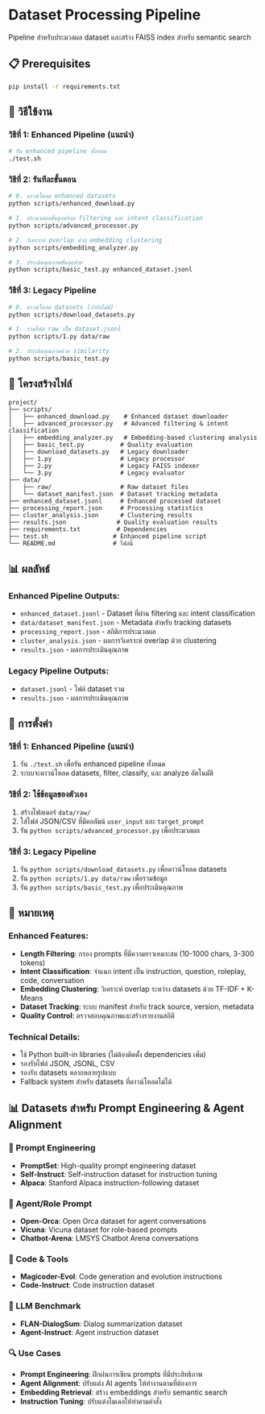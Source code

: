 # Dataset Processing Pipeline

Pipeline สำหรับประมวลผล dataset และสร้าง FAISS index สำหรับ semantic search

## 📋 Prerequisites

```bash
pip install -r requirements.txt
```

## 🚀 วิธีใช้งาน

### วิธีที่ 1: Enhanced Pipeline (แนะนำ)

```bash
# รัน enhanced pipeline ทั้งหมด
./test.sh
```

### วิธีที่ 2: รันทีละขั้นตอน

```bash
# 0. ดาวน์โหลด enhanced datasets
python scripts/enhanced_download.py

# 1. ประมวลผลขั้นสูงพร้อม filtering และ intent classification
python scripts/advanced_processor.py

# 2. วิเคราะห์ overlap ด้วย embedding clustering
python scripts/embedding_analyzer.py

# 3. ประเมินคุณภาพขั้นสุดท้าย
python scripts/basic_test.py enhanced_dataset.jsonl
```

### วิธีที่ 3: Legacy Pipeline

```bash
# 0. ดาวน์โหลด datasets (ถ้ายังไม่มี)
python scripts/download_datasets.py

# 1. รวมไฟล์ raw เป็น dataset.jsonl
python scripts/1.py data/raw

# 2. ประเมินคุณภาพด้วย similarity
python scripts/basic_test.py
```

## 📁 โครงสร้างไฟล์

```
project/
├── scripts/
│   ├── enhanced_download.py    # Enhanced dataset downloader
│   ├── advanced_processor.py   # Advanced filtering & intent classification
│   ├── embedding_analyzer.py   # Embedding-based clustering analysis
│   ├── basic_test.py          # Quality evaluation
│   ├── download_datasets.py   # Legacy downloader
│   ├── 1.py                   # Legacy processor
│   ├── 2.py                   # Legacy FAISS indexer
│   └── 3.py                   # Legacy evaluator
├── data/
│   ├── raw/                   # Raw dataset files
│   └── dataset_manifest.json  # Dataset tracking metadata
├── enhanced_dataset.jsonl     # Enhanced processed dataset
├── processing_report.json     # Processing statistics
├── cluster_analysis.json      # Clustering results
├── results.json              # Quality evaluation results
├── requirements.txt          # Dependencies
├── test.sh                  # Enhanced pipeline script
└── README.md                # ไฟล์นี้
```

## 📊 ผลลัพธ์

### Enhanced Pipeline Outputs:
- `enhanced_dataset.jsonl` - Dataset ที่ผ่าน filtering และ intent classification
- `data/dataset_manifest.json` - Metadata สำหรับ tracking datasets
- `processing_report.json` - สถิติการประมวลผล
- `cluster_analysis.json` - ผลการวิเคราะห์ overlap ด้วย clustering
- `results.json` - ผลการประเมินคุณภาพ

### Legacy Pipeline Outputs:
- `dataset.jsonl` - ไฟล์ dataset รวม
- `results.json` - ผลการประเมินคุณภาพ

## 🔧 การตั้งค่า

### วิธีที่ 1: Enhanced Pipeline (แนะนำ)
1. รัน `./test.sh` เพื่อรัน enhanced pipeline ทั้งหมด
2. ระบบจะดาวน์โหลด datasets, filter, classify, และ analyze อัตโนมัติ

### วิธีที่ 2: ใช้ข้อมูลของตัวเอง
1. สร้างโฟลเดอร์ `data/raw/`
2. ใส่ไฟล์ JSON/CSV ที่มีคอลัมน์ `user_input` และ `target_prompt`
3. รัน `python scripts/advanced_processor.py` เพื่อประมวลผล

### วิธีที่ 3: Legacy Pipeline
1. รัน `python scripts/download_datasets.py` เพื่อดาวน์โหลด datasets
2. รัน `python scripts/1.py data/raw` เพื่อรวมข้อมูล
3. รัน `python scripts/basic_test.py` เพื่อประเมินคุณภาพ

## 📝 หมายเหตุ

### Enhanced Features:
- **Length Filtering**: กรอง prompts ที่มีความยาวเหมาะสม (10-1000 chars, 3-300 tokens)
- **Intent Classification**: จำแนก intent เป็น instruction, question, roleplay, code, conversation
- **Embedding Clustering**: วิเคราะห์ overlap ระหว่าง datasets ด้วย TF-IDF + K-Means
- **Dataset Tracking**: ระบบ manifest สำหรับ track source, version, metadata
- **Quality Control**: ตรวจสอบคุณภาพและสร้างรายงานสถิติ

### Technical Details:
- ใช้ Python built-in libraries (ไม่ต้องติดตั้ง dependencies เพิ่ม)
- รองรับไฟล์ JSON, JSONL, CSV
- รองรับ datasets หลากหลายรูปแบบ
- Fallback system สำหรับ datasets ที่ดาวน์โหลดไม่ได้

## 📊 Datasets สำหรับ Prompt Engineering & Agent Alignment

### 🧠 Prompt Engineering
- **PromptSet**: High-quality prompt engineering dataset
- **Self-Instruct**: Self-instruction dataset for instruction tuning
- **Alpaca**: Stanford Alpaca instruction-following dataset

### 🤖 Agent/Role Prompt
- **Open-Orca**: Open Orca dataset for agent conversations
- **Vicuna**: Vicuna dataset for role-based prompts
- **Chatbot-Arena**: LMSYS Chatbot Arena conversations

### 🧰 Code & Tools
- **Magicoder-Evol**: Code generation and evolution instructions
- **Code-Instruct**: Code instruction dataset

### 🧪 LLM Benchmark
- **FLAN-DialogSum**: Dialog summarization dataset
- **Agent-Instruct**: Agent instruction dataset

### 🔍 Use Cases
- **Prompt Engineering**: ฝึกฝนการเขียน prompts ที่มีประสิทธิภาพ
- **Agent Alignment**: ปรับแต่ง AI agents ให้ทำงานตามที่ต้องการ
- **Embedding Retrieval**: สร้าง embeddings สำหรับ semantic search
- **Instruction Tuning**: ปรับแต่งโมเดลให้ทำตามคำสั่ง
